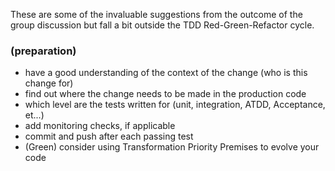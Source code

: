 These are some of the invaluable suggestions from the outcome of the group discussion but fall a bit outside the TDD Red-Green-Refactor cycle.

### (preparation)

- have a good understanding of the context of the change (who is this change for)
- find out where the change needs to be made in the production code
- which level are the tests written for (unit, integration, ATDD, Acceptance, et...)
- add monitoring checks, if applicable
- commit and push after each passing test
- (Green) consider using Transformation Priority Premises to evolve your code

